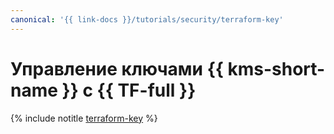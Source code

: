 ```yaml
---
canonical: '{{ link-docs }}/tutorials/security/terraform-key'
---
```


# Управление ключами {{ kms-short-name }} с {{ TF-full }}

{% include notitle [terraform-key](../../_tutorials/security/terraform-key.md) %}